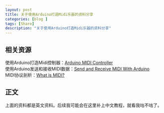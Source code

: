 ```yaml
---
layout: post
title: 关于使用Arduino打造Midi乐器的资料分享
categories: [blog ]
tags: [Share]
description: "关于使用Arduino打造Midi乐器的资料分享"
---
```

## 相关资源
使用Arduino打造Midi控制器：[Arduino MIDI Controller](https://create.arduino.cc/projecthub/mega-das/arduino-midi-controller-14c40c)  
使用Arduino发送和接收MIDI数据：[Send and Receive MIDI With Arduino](https://www.instructables.com/id/Send-and-Receive-MIDI-with-Arduino/)  
MIDI协议剖析：[What is MIDI?](https://www.instructables.com/id/What-is-MIDI/)


## 正文
上面的资料都是英文资料。后续我可能会在这里补上中文教程，就看我咕不咕了。
